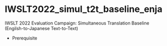 # IWSLT2022_simul_t2t_baseline_enja
IWSLT 2022 Evaluation Campaign: Simultaneous Translation Baseline (Engilsh-to-Japanese Text-to-Text)

* Prerequisite

